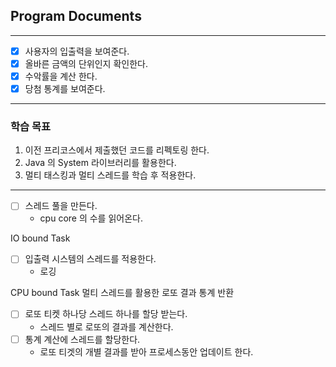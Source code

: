 ## Program Documents


---

- [x] 사용자의 입출력을 보여준다.
- [x] 올바른 금액의 단위인지 확인한다. 
- [x] 수악률을 계산 한다.
- [x] 당첨 통계를 보여준다.

---

### 학습 목표

1. 이전 프리코스에서 제출했던 코드를 리펙토링 한다.
2. Java 의 System 라이브러리를 활용한다.
3. 멀티 태스킹과 멀티 스레드를 학습 후 적용한다.



---

- [ ] 스레드 풀을 만든다.
  - cpu core 의 수를 읽어온다.
  

IO bound Task
- [ ] 입출력 시스템의 스레드를 적용한다.
  - 로깅

CPU bound Task
멀티 스레드를 활용한 로또 결과 통계 반환
- [ ] 로또 티켓 하나당 스레드 하나를 할당 받는다.
  - 스레드 별로 로또의 결과를 계산한다.
- [ ] 통계 계산에 스레드를 할당한다.
  - 로또 티겟의 개별 결과를 받아 프로세스동안 업데이트 한다.
